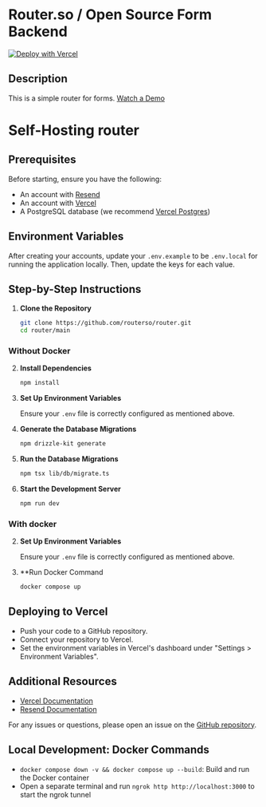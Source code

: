 # Router.so / Open Source Form Backend

<a href="https://vercel.com/new/clone?repository-url=https%3A%2F%2Fgithub.com%2Frouterso%2Frouter%2Ftree%2Fmain&env=RESEND_API_KEY,NEXTAUTH_SECRET,NODE_ENV,POSTGRES_URL&envDescription=NODE_ENV%20should%20be%20%60development%60.%20Resend%20will%20require%20an%20account%20to%20get%20an%20API%20key.&envLink=https%3A%2F%2Fgithub.com%2Frouterso%2Frouter%2Ftree%2Fmain%3Ftab%3Dreadme-ov-file%23prerequisites&project-name=router-so&repository-name=router-so"><img src="https://vercel.com/button" alt="Deploy with Vercel"/></a>

## Description

This is a simple router for forms. [Watch a Demo](https://x.com/youngbloodcyb/status/1831808232966516972)

# Self-Hosting router

## Prerequisites

Before starting, ensure you have the following:

- An account with [Resend](https://resend.com/)
- An account with [Vercel](https://vercel.com/)
- A PostgreSQL database (we recommend [Vercel Postgres](https://vercel.com/docs/storage/vercel-postgres))

## Environment Variables

After creating your accounts, update your `.env.example` to be `.env.local` for running the application locally. Then, update the keys for each value.

## Step-by-Step Instructions

1. **Clone the Repository**

    ```sh
    git clone https://github.com/routerso/router.git
    cd router/main
    ```

### Without Docker

2. **Install Dependencies**

    ```sh
    npm install
    ```

3. **Set Up Environment Variables**

    Ensure your `.env` file is correctly configured as mentioned above.

4. **Generate the Database Migrations**

    ```sh
    npm drizzle-kit generate
    ```

5. **Run the Database Migrations**

    ```sh
    npm tsx lib/db/migrate.ts
    ```

6. **Start the Development Server**

    ```sh
    npm run dev
    ```

### With docker

2. **Set Up Environment Variables**

    Ensure your `.env` file is correctly configured as mentioned above.

3. \*\*Run Docker Command
    ```sh
    docker compose up
    ```

## Deploying to Vercel

- Push your code to a GitHub repository.
- Connect your repository to Vercel.
- Set the environment variables in Vercel's dashboard under "Settings > Environment Variables".

## Additional Resources

- [Vercel Documentation](https://vercel.com/docs)
- [Resend Documentation](https://resend.com/docs)

For any issues or questions, please open an issue on the [GitHub repository](https://github.com/routerso/router).

## Local Development: Docker Commands

- `docker compose down -v && docker compose up --build`: Build and run the Docker container
- Open a separate terminal and run `ngrok http http://localhost:3000` to start the ngrok tunnel
